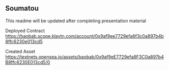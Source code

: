 ## Soumatou

This readme will be updated after completing presentation material

Deployed Contract
https://baobab.scope.klaytn.com/account/0x9af9ee7729efa8f3c0a897b4b8ffc6230e013cd5

Created Asset
https://testnets.opensea.io/assets/baobab/0x9af9eE7729efa8F3C0a897b4B8ffc6230E013cd5/0
